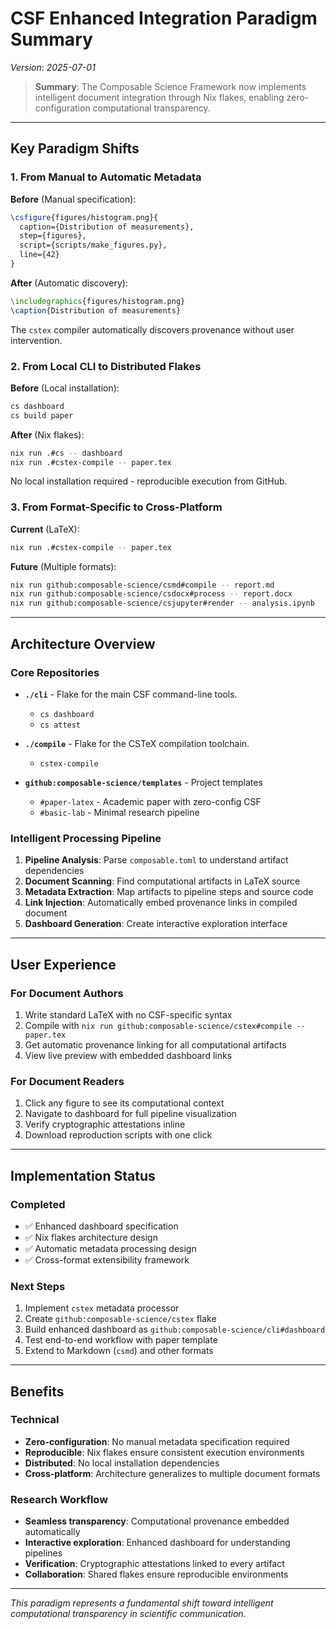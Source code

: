 # CSF Enhanced Integration Paradigm Summary

*Version: 2025-07-01*

> **Summary**: The Composable Science Framework now implements intelligent document integration through Nix flakes, enabling zero-configuration computational transparency.

---

## Key Paradigm Shifts

### 1. From Manual to Automatic Metadata

**Before** (Manual specification):
```latex
\csfigure{figures/histogram.png}{
  caption={Distribution of measurements},
  step={figures},
  script={scripts/make_figures.py},
  line={42}
}
```

**After** (Automatic discovery):
```latex
\includegraphics{figures/histogram.png}
\caption{Distribution of measurements}
```

The `cstex` compiler automatically discovers provenance without user intervention.

### 2. From Local CLI to Distributed Flakes

**Before** (Local installation):
```bash
cs dashboard
cs build paper
```

**After** (Nix flakes):
```bash
nix run .#cs -- dashboard
nix run .#cstex-compile -- paper.tex
```

No local installation required - reproducible execution from GitHub.

### 3. From Format-Specific to Cross-Platform

**Current** (LaTeX):
```bash
nix run .#cstex-compile -- paper.tex
```

**Future** (Multiple formats):
```bash
nix run github:composable-science/csmd#compile -- report.md
nix run github:composable-science/csdocx#process -- report.docx
nix run github:composable-science/csjupyter#render -- analysis.ipynb
```

---

## Architecture Overview

### Core Repositories

- **`./cli`** - Flake for the main CSF command-line tools.
  - `cs dashboard`
  - `cs attest`
- **`./compile`** - Flake for the CSTeX compilation toolchain.
  - `cstex-compile`

- **`github:composable-science/templates`** - Project templates
  - `#paper-latex` - Academic paper with zero-config CSF
  - `#basic-lab` - Minimal research pipeline

### Intelligent Processing Pipeline

1. **Pipeline Analysis**: Parse `composable.toml` to understand artifact dependencies
2. **Document Scanning**: Find computational artifacts in LaTeX source
3. **Metadata Extraction**: Map artifacts to pipeline steps and source code
4. **Link Injection**: Automatically embed provenance links in compiled document
5. **Dashboard Generation**: Create interactive exploration interface

---

## User Experience

### For Document Authors

1. Write standard LaTeX with no CSF-specific syntax
2. Compile with `nix run github:composable-science/cstex#compile -- paper.tex`
3. Get automatic provenance linking for all computational artifacts
4. View live preview with embedded dashboard links

### For Document Readers

1. Click any figure to see its computational context
2. Navigate to dashboard for full pipeline visualization
3. Verify cryptographic attestations inline
4. Download reproduction scripts with one click

---

## Implementation Status

### Completed
- ✅ Enhanced dashboard specification
- ✅ Nix flakes architecture design
- ✅ Automatic metadata processing design
- ✅ Cross-format extensibility framework

### Next Steps
1. Implement `cstex` metadata processor
2. Create `github:composable-science/cstex` flake
3. Build enhanced dashboard as `github:composable-science/cli#dashboard`
4. Test end-to-end workflow with paper template
5. Extend to Markdown (`csmd`) and other formats

---

## Benefits

### Technical
- **Zero-configuration**: No manual metadata specification required
- **Reproducible**: Nix flakes ensure consistent execution environments
- **Distributed**: No local installation dependencies
- **Cross-platform**: Architecture generalizes to multiple document formats

### Research Workflow
- **Seamless transparency**: Computational provenance embedded automatically
- **Interactive exploration**: Enhanced dashboard for understanding pipelines
- **Verification**: Cryptographic attestations linked to every artifact
- **Collaboration**: Shared flakes ensure reproducible environments

---

*This paradigm represents a fundamental shift toward intelligent computational transparency in scientific communication.*
